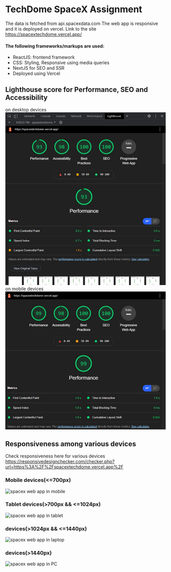# TechDome SpaceX Assignment

The data is fetched from api.spacexdata.com
The web app is responsive and it is deployed on vercel.
Link to the site https://spacextechdome.vercel.app/


#### The following frameworks/markups are used:
- ReactJS: frontend framework
- CSS: Styling, Responsive using media queries
- NextJS for SEO and SSR
- Deployed using Vercel

## Lighthouse score for Performance, SEO and Accessibility
on desktop devices ![progressive web app](https://github.com/Dhanush1509/TechDome/blob/main/ondesktop.jpg?raw=true)
on mobile devices ![progressive web app](https://github.com/Dhanush1509/TechDome/blob/main/onmobile.jpg?raw=true)

## Responsiveness among various devices
Check responsiveness here for various devices https://responsivedesignchecker.com/checker.php?url=https%3A%2F%2Fspacextechdome.vercel.app%2F
### Mobile devices(<=700px)
![spacex web app in mobile](https://github.com/Dhanush/TechDome/blob/main/responsive1.jpg?raw=true)

### Tablet devices(>700px && <=1024px)
![spacex web app in tablet](https://github.com/Dhanush/TechDome/blob/main/responsive2.jpg?raw=true)

### devices(>1024px && <=1440px)
![spacex web app in laptop](https://github.com/Dhanush/TechDome/blob/main/responsive3.jpg?raw=true)

### devices(>1440px)
![spacex web app in PC](https://github.com/Dhanush/TechDome/blob/main/responsive4.jpg?raw=true)
